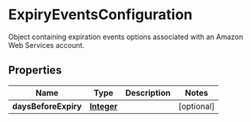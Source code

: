 

# ExpiryEventsConfiguration

Object containing expiration events options associated with an Amazon Web Services account.

## Properties

| Name | Type | Description | Notes |
|------------ | ------------- | ------------- | -------------|
|**daysBeforeExpiry** | [**Integer**](Integer.md) |  |  [optional] |



